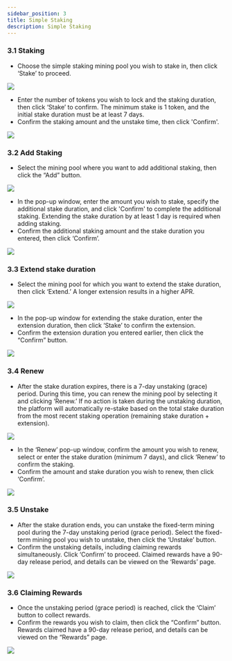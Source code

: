 ```yaml
---
sidebar_position: 3
title: Simple Staking
description: Simple Staking
---
```


### 3.1 **Staking**

-   Choose the simple staking mining pool you wish to stake in, then click ‘Stake’ to proceed.

![](/img/4.2.1.1.png)

-   Enter the number of tokens you wish to lock and the staking duration, then click ‘Stake’ to confirm. The minimum stake is 1 token, and the initial stake duration must be at least 7 days.
-   Confirm the staking amount and the unstake time, then click 'Confirm'.

![](/img/4.2.1.2.png)

### 3.2 **Add Staking**

-   Select the mining pool where you want to add additional staking, then click the “Add” button.

![](/img/4.2.2.1.png)

-   In the pop-up window, enter the amount you wish to stake, specify the additional stake duration, and click 'Confirm' to complete the additional staking. Extending the stake duration by at least 1 day is required when adding staking.
-   Confirm the additional staking amount and the stake duration you entered, then click ‘Confirm’.

![](/img/4.2.2.2.png)

### 3.3 **Extend stake duration**

-   Select the mining pool for which you want to extend the stake duration, then click ‘Extend.’ A longer extension results in a higher APR.

![](/img/4.2.3.1.png)

-   In the pop-up window for extending the stake duration, enter the extension duration, then click ‘Stake’ to confirm the extension.
-   Confirm the extension duration you entered earlier, then click the “Confirm” button.

![](/img/4.2.3.2.png)

### 3.4 **Renew**

-   After the stake duration expires, there is a 7-day unstaking (grace) period. During this time, you can renew the mining pool by selecting it and clicking ‘Renew.’ If no action is taken during the unstaking duration, the platform will automatically re-stake based on the total stake duration from the most recent staking operation (remaining stake duration + extension).

![](/img/4.2.4.1.png)

-   In the ‘Renew’ pop-up window, confirm the amount you wish to renew, select or enter the stake duration (minimum 7 days), and click ‘Renew’ to confirm the staking.
-   Confirm the amount and stake duration you wish to renew, then click ‘Confirm’.

![](/img/4.2.4.2.png)

### 3.5 **Unstake**

-   After the stake duration ends, you can unstake the fixed-term mining pool during the 7-day unstaking period (grace period). Select the fixed-term mining pool you wish to unstake, then click the ‘Unstake’ button.
-   Confirm the unstaking details, including claiming rewards simultaneously. Click ‘Confirm’ to proceed. Claimed rewards have a 90-day release period, and details can be viewed on the ‘Rewards’ page.

![](/img/4.2.5.1.png)

### 3.6 **Claiming Rewards**

-   Once the unstaking period (grace period) is reached, click the ‘Claim’ button to collect rewards.
-   Confirm the rewards you wish to claim, then click the “Confirm” button. Rewards claimed have a 90-day release period, and details can be viewed on the “Rewards” page.

![](/img/4.2.6.1.png)